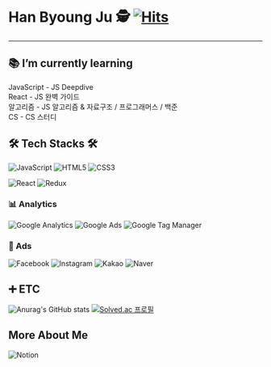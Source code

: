 # Han Byoung Ju 🕵️‍ [![Hits](https://hits.seeyoufarm.com/api/count/incr/badge.svg?url=https%3A%2F%2Fgithub.com%2FOneMoreBottlee&count_bg=%23FFBDBD&title_bg=%23FF8383&icon=awesomelists.svg&icon_color=%23000000&title=Hello+%21&edge_flat=false)](https://hits.seeyoufarm.com)

---

## 📚 I’m currently learning  
JavaScript - JS Deepdive  
React - JS 완벽 가이드  
알고리즘 - JS 알고리즘 & 자료구조 / 프로그래머스 / 백준  
CS - CS 스터디  

## 🛠️ Tech Stacks 🛠️
![JavaScript](https://img.shields.io/badge/JavaScript-F7DF1E.svg?&style=for-the-badge&logo=JavaScript&logoColor=white)
![HTML5](https://img.shields.io/badge/HTML5-E34F26.svg?&style=for-the-badge&logo=HTML5&logoColor=white)
![CSS3](https://img.shields.io/badge/CSS3-1572B6.svg?&style=for-the-badge&logo=CSS3&logoColor=white)

![React](https://img.shields.io/badge/React-61DAFB.svg?&style=for-the-badge&logo=React&logoColor=white)
![Redux](https://img.shields.io/badge/Redux-764ABC.svg?&style=for-the-badge&logo=Redux&logoColor=white)

### 📊 Analytics
![Google Analytics](https://img.shields.io/badge/GoogleAnalytics-E37400.svg?&style=for-the-badge&logo=GoogleAnalytics&logoColor=white)
![Google Ads](https://img.shields.io/badge/GoogleAds-4285F4.svg?&style=for-the-badge&logo=GoogleAds&logoColor=white)
![Google Tag Manager](https://img.shields.io/badge/GoogleTagManager-246FDB.svg?&style=for-the-badge&logo=GoogleTagManager&logoColor=white)

### 🎪 Ads
![Facebook](https://img.shields.io/badge/Facebook-1877F2.svg?&style=for-the-badge&logo=Facebook&logoColor=white)
![Instagram](https://img.shields.io/badge/Instagram-E4405F.svg?&style=for-the-badge&logo=Instagram&logoColor=white)
![Kakao](https://img.shields.io/badge/Kakao-FFCD00.svg?&style=for-the-badge&logo=Kakao&logoColor=white)
![Naver](https://img.shields.io/badge/Naver-03C75A.svg?&style=for-the-badge&logo=Naver&logoColor=white)


## ➕ ETC

![Anurag's GitHub stats](https://github-readme-stats.vercel.app/api?username=OneMoreBottlee&theme=dracula&show_icons=true)
[![Solved.ac 프로필](http://mazassumnida.wtf/api/v2/generate_badge?boj=OneMoreBottlee)](https://www.acmicpc.net/user/onemorebottlee)

## More About Me

![Notion](https://img.shields.io/badge/Notion-white.svg?&style=for-the-badge&logo=Notion&logoColor=black)

<!--
**OneMoreBottlee/OneMoreBottlee** is a ✨ _special_ ✨ repository because its `README.md` (this file) appears on your GitHub profile.

Here are some ideas to get you started:

- 🔭 I’m currently working on ...
- 🌱 I’m currently learning ...
- 👯 I’m looking to collaborate on ...
- 🤔 I’m looking for help with ...
- 💬 Ask me about ...
- 📫 How to reach me: ...
- 😄 Pronouns: ...
- ⚡ Fun fact: ...
-->
